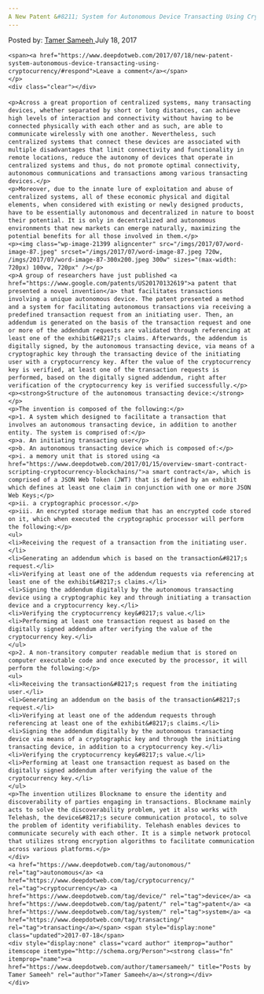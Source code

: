 ```yaml
---
A New Patent &#8211; System for Autonomous Device Transacting Using Cryptocurrency
---
```

<article class="post-listing post-21395 post type-post status-publish format-standard has-post-thumbnail hentry  tag-autonomous tag-cryptocurrency tag-device tag-patent tag-system tag-transacting">
    <div class="post-inner">
        <span>Posted by: <a href="https://www.deepdotweb.com/author/tamersameeh/" title="">Tamer Sameeh </a></span>
    <span>July 18, 2017</span>
    
    <span><a href="https://www.deepdotweb.com/2017/07/18/new-patent-system-autonomous-device-transacting-using-cryptocurrency/#respond">Leave a comment</a></span>
    </p>
    <div class="clear"></div>
    
    <p>Across a great proportion of centralized systems, many transacting devices, whether separated by short or long distances, can achieve high levels of interaction and connectivity without having to be connected physically with each other and as such, are able to communicate wirelessly with one another. Nevertheless, such centralized systems that connect these devices are associated with multiple disadvantages that limit connectivity and functionality in remote locations, reduce the autonomy of devices that operate in centralized systems and thus, do not promote optimal connectivity, autonomous communications and transactions among various transacting devices.</p>
    <p>Moreover, due to the innate lure of exploitation and abuse of centralized systems, all of these economic physical and digital elements, when considered with existing or newly designed products, have to be essentially autonomous and decentralized in nature to boost their potential. It is only in decentralized and autonomous environments that new markets can emerge naturally, maximizing the potential benefits for all those involved in them.</p>
    <p><img class="wp-image-21399 aligncenter" src="/imgs/2017/07/word-image-87.jpeg" srcset="/imgs/2017/07/word-image-87.jpeg 720w, /imgs/2017/07/word-image-87-300x200.jpeg 300w" sizes="(max-width: 720px) 100vw, 720px" /></p>
    <p>A group of researchers have just published <a href="https://www.google.com/patents/US20170132619">a patent that presented a novel invention</a> that facilitates transactions involving a unique autonomous device. The patent presented a method and a system for facilitating autonomous transactions via receiving a predefined transaction request from an initiating user. Then, an addendum is generated on the basis of the transaction request and one or more of the addendum requests are validated through referencing at least one of the exhibit&#8217;s claims. Afterwards, the addendum is digitally signed, by the autonomous transacting device, via means of a cryptographic key through the transacting device of the initiating user with a cryptocurrency key. After the value of the cryptocurrency key is verified, at least one of the transaction requests is performed, based on the digitally signed addendum, right after verification of the cryptocurrency key is verified successfully.</p>
    <p><strong>Structure of the autonomous transacting device:</strong></p>
    <p>The invention is composed of the following:</p>
    <p>1. A system which designed to facilitate a transaction that involves an autonomous transacting device, in addition to another entity. The system is comprised of:</p>
    <p>a. An initiating transacting user</p>
    <p>b. An autonomous transacting device which is composed of:</p>
    <p>i. a memory unit that is stored using <a href="https://www.deepdotweb.com/2017/01/15/overview-smart-contract-scripting-cryptocurrency-blockchains/">a smart contract</a>, which is comprised of a JSON Web Token (JWT) that is defined by an exhibit which defines at least one claim in conjunction with one or more JSON Web Keys;</p>
    <p>ii. a cryptographic processor.</p>
    <p>iii. An encrypted storage medium that has an encrypted code stored on it, which when executed the cryptographic processor will perform the following:</p>
    <ul>
    <li>Receiving the request of a transaction from the initiating user.</li>
    <li>Generating an addendum which is based on the transaction&#8217;s request.</li>
    <li>Verifying at least one of the addendum requests via referencing at least one of the exhibit&#8217;s claims.</li>
    <li>Signing the addendum digitally by the autonomous transacting device using a cryptographic key and through initiating a transaction device and a cryptocurrency key.</li>
    <li>Verifying the cryptocurrency key&#8217;s value.</li>
    <li>Performing at least one transaction request as based on the digitally signed addendum after verifying the value of the cryptocurrency key.</li>
    </ul>
    <p>2. A non-transitory computer readable medium that is stored on computer executable code and once executed by the processor, it will perform the following:</p>
    <ul>
    <li>Receiving the transaction&#8217;s request from the initiating user.</li>
    <li>Generating an addendum on the basis of the transaction&#8217;s request.</li>
    <li>Verifying at least one of the addendum requests through referencing at least one of the exhibit&#8217;s claims.</li>
    <li>Signing the addendum digitally by the autonomous transacting device via means of a cryptographic key and through the initiating transacting device, in addition to a cryptocurrency key.</li>
    <li>Verifying the cryptocurrency key&#8217;s value.</li>
    <li>Performing at least one transaction request as based on the digitally signed addendum after verifying the value of the cryptocurrency key.</li>
    </ul>
    <p>The invention utilizes Blockname to ensure the identity and discoverability of parties engaging in transactions. Blockname mainly acts to solve the discoverability problem, yet it also works with Telehash, the device&#8217;s secure communication protocol, to solve the problem of identity verifiability. Telehash enables devices to communicate securely with each other. It is a simple network protocol that utilizes strong encryption algorithms to facilitate communication across various platforms.</p>
    </div>
    <a href="https://www.deepdotweb.com/tag/autonomous/" rel="tag">autonomous</a> <a href="https://www.deepdotweb.com/tag/cryptocurrency/" rel="tag">cryptocurrency</a> <a href="https://www.deepdotweb.com/tag/device/" rel="tag">device</a> <a href="https://www.deepdotweb.com/tag/patent/" rel="tag">patent</a> <a href="https://www.deepdotweb.com/tag/system/" rel="tag">system</a> <a href="https://www.deepdotweb.com/tag/transacting/" rel="tag">transacting</a></span> <span style="display:none" class="updated">2017-07-18</span>
    <div style="display:none" class="vcard author" itemprop="author" itemscope itemtype="http://schema.org/Person"><strong class="fn" itemprop="name"><a href="https://www.deepdotweb.com/author/tamersameeh/" title="Posts by Tamer Sameeh" rel="author">Tamer Sameeh</a></strong></div>
    </div>
</article>

